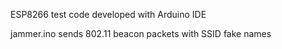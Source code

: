 ESP8266 test code developed with Arduino IDE

jammer.ino
sends 802.11 beacon packets with SSID fake names
